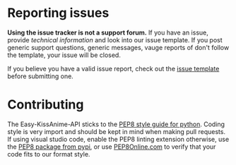# Reporting issues
**Using the issue tracker is not a support forum.** If you have an issue, provide *technical information* and look into our issue template.
If you post generic support questions, generic messages, vauge reports of don't follow the template, your issue will be closed.

If you believe you have a valid issue report, check out the [issue template](ISSUE_TEMPLATE.md) before submitting one.

# Contributing
The Easy-KissAnime-API sticks to the [PEP8 style guide for python](https://www.python.org/dev/peps/pep-0008/). Coding style is very import
and should be kept in mind when making pull requests. If using visual studio code, enable the PEP8 linting extension otherwise, use the
[PEP8 package from pypi](https://pypi.python.org/pypi/pep8), or use [PEP8Online.com](http://pep8online.com/) to verify that your code fits
to our format style.
